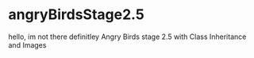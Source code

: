# angryBirdsStage2.5
hello, im not there definitley
Angry Birds stage 2.5 with Class Inheritance and Images
